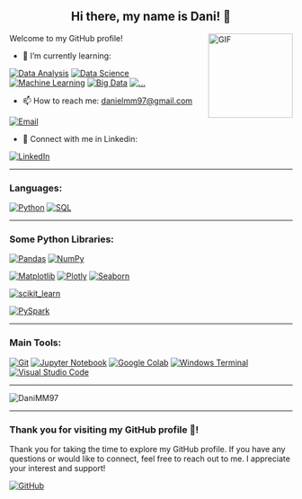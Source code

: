 <h2 align="center">Hi there, my name is Dani! 👋</h2>

<img align="right" alt="GIF" height="150px" src="https://media1.giphy.com/media/v1.Y2lkPTc5MGI3NjExNWFkYTg4MWRkMDMyMTI2NmU2YWU3ZDUzYWExNTBjYjMxYWFmY2M4MCZjdD1n/KAq5w47R9rmTuvWOWa/giphy.gif" />

Welcome to my GitHub profile!

- 🌱 I’m currently learning:

[![Data Analysis](https://img.shields.io/badge/Data_Analysis-B71C1C?style=for-the-badge)]() 
[![Data Science](https://img.shields.io/badge/Data_Science-yellowgreen?style=for-the-badge)]()
[![Machine Learning](https://img.shields.io/badge/Machine_Learning-%23d9ead3?style=for-the-badge)]()
[![Big Data](https://img.shields.io/badge/Big_Data-grey?style=for-the-badge)]()
[![...](https://img.shields.io/badge/...-yellow?style=for-the-badge)]()

- 📫 How to reach me: danielmm97@gmail.com  

[![Email](https://img.shields.io/badge/email-danielmm97@gmail.com-D14836?style=for-the-badge&logo=gmail&logoColor=white&labelColor=101010)](mailto:danielmm97@gmail.com)

- 🎯 Connect with me in Linkedin:  

[![LinkedIn](https://img.shields.io/badge/LinkedIn-DaniMM97-0077B5?style=for-the-badge&logo=linkedin&logoColor=white&labelColor=101010)](https://www.linkedin.com/in/danimm97)

---
### Languages:

[![Python](https://img.shields.io/badge/Python-3670A0?style=for-the-badge&logo=python&logoColor=white&labelColor=101010)](https://www.python.org)
[![SQL](https://img.shields.io/badge/SQL-43853D?style=for-the-badge&logo=mysql&logoColor=white&labelColor=101010)]()

---
### Some Python Libraries:

[![Pandas](https://img.shields.io/badge/Pandas-darkblue?style=for-the-badge&logo=pandas&logoColor=white&labelColor=101010)](https://pandas.pydata.org/)
[![NumPy](https://img.shields.io/badge/Numpy-%23013243?style=for-the-badge&logo=numpy&logoColor=white&labelColor=101010)](https://numpy.org/)

[![Matplotlib](https://img.shields.io/badge/Matplotlib-%23d9ead3?style=for-the-badge&logo=deezer&logoColor=white&labelColor=101010)](https://matplotlib.org/)
[![Plotly](https://img.shields.io/badge/Plotly-239120?style=for-the-badge&logo=Plotly&logoColor=white&labelColor=101010)](https://plotly.com/)
[![Seaborn](https://img.shields.io/badge/Seaborn-8B89CC?style=for-the-badge&logo=pnpm&logoColor=white&labelColor=101010)](https://seaborn.pydata.org/)

[![scikit_learn](https://img.shields.io/badge/scikit_learn-orange?style=for-the-badge&logo=scikit-learn&logoColor=white&labelColor=101010)](https://scikit-learn.org/stable/)

[![PySpark](https://img.shields.io/badge/PySpark-%23FF6F00?style=for-the-badge&logo=Apache-Spark&logoColor=white&labelColor=101010)](https://spark.apache.org/)

---
### Main Tools:

[![Git](https://img.shields.io/badge/Git-darkred?style=for-the-badge&logo=git&logoColor=white&labelColor=101010)](https://git-scm.com/)
[![Jupyter Notebook](https://img.shields.io/badge/jupyter_notebook-330F63?style=for-the-badge&logo=jupyter&logoColor=white&labelColor=101010)](https://jupyter.org/)
[![Google Colab](https://img.shields.io/badge/google_colab-FF4500?style=for-the-badge&logo=googlecolab&logoColor=white&labelColor=101010)](https://colab.research.google.com/?hl=es)
[![Windows Terminal](https://img.shields.io/badge/Windows_Terminal-%234D4D4D?style=for-the-badge&logo=windows-terminal&logoColor=white&labelColor=101010)]()
[![Visual Studio Code](https://img.shields.io/badge/Visual_Studio_Code-5C2D91?style=for-the-badge&logo=visual-studio&logoColor=white&labelColor=101010)](https://code.visualstudio.com/)

---
<p><img align="center" src="https://github-readme-stats.vercel.app/api/top-langs?username=DaniMM97&show_icons=true&locale=en&layout=compact&theme=blue-green" alt="DaniMM97" /></p>

---
### Thank you for visiting my GitHub profile 👾!
Thank you for taking the time to explore my GitHub profile. If you have any questions or would like to connect, feel free to reach out to me. I appreciate your interest and support!

[![GitHub](https://img.shields.io/badge/GitHub-DaniMM97-grey?style=for-the-badge&logo=github&logoColor=white&labelColor=101010)](https://github.com/DaniMM97)

